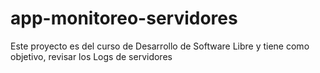 # app-monitoreo-servidores
Este proyecto es del curso de Desarrollo de Software Libre y tiene como objetivo, revisar los Logs de servidores
